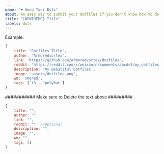 ```yaml
---
name: "❤ Send Your Dots"
about: An easy way to submit your dotfiles if you don't know how to do it via pull request.
title: "[NEWTHEME] Title"
labels: dots
---
```


Example:
```js
{
    title: "Dotfiles Title",
    author: 'Armoredvortex',
    link: 'https://github.com/Armoredvortex/dotfiles',
    reddit: 'https://reddit.com/r/unixporn/comments/abcdef/my_dotfiles',    // Optional
    description: 'My Beautiful Dotfiles',
    image: 'assets/dotfiles.png',
    wm: 'xmonad',
    tags: ['i3', 'polybar']
}
```

########### Make sure to Delete the text above #########

```js
{
    title: "",
    author: "",
    link: "",
    reddit: "", //Optional
    description: "",
    image: "",
    wm: "",
    tags: []
}
```
